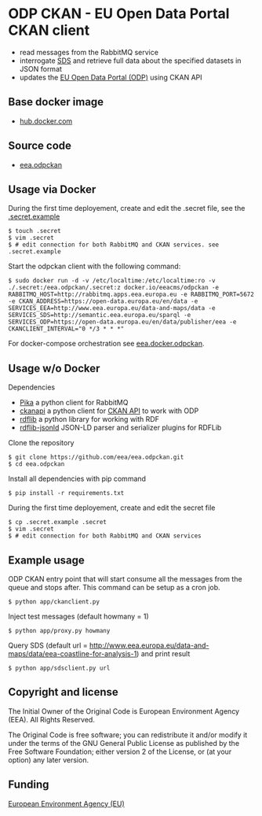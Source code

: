 # ODP CKAN - EU Open Data Portal CKAN client

- read messages from the RabbitMQ service
- interrogate [SDS](http://semantic.eea.europa.eu) and retrieve full data about the specified datasets in JSON format
- updates the [EU Open Data Portal (ODP)](https://open-data.europa.eu/en/data/publisher/eea) using CKAN API

## Base docker image

 - [hub.docker.com](https://registry.hub.docker.com/u/eeacms/odpckan)

## Source code

  - [eea.odpckan](http://github.com/eea/eea.odpckan)

## Usage via Docker

During the first time deployement, create and edit the .secret file, see the [.secret.example](.secret.example)

    $ touch .secret
    $ vim .secret
    $ # edit connection for both RabbitMQ and CKAN services. see .secret.example

Start the odpckan client with the following command:

    $ sudo docker run -d -v /etc/localtime:/etc/localtime:ro -v ./.secret:/eea.odpckan/.secret:z docker.io/eeacms/odpckan -e RABBITMQ_HOST=http://rabbitmq.apps.eea.europa.eu -e RABBITMQ_PORT=5672 -e CKAN_ADDRESS=https://open-data.europa.eu/en/data -e SERVICES_EEA=http://www.eea.europa.eu/data-and-maps/data -e SERVICES_SDS=http://semantic.eea.europa.eu/sparql -e SERVICES_ODP=https://open-data.europa.eu/en/data/publisher/eea -e CKANCLIENT_INTERVAL="0 */3 * * *"

For docker-compose orchestration see [eea.docker.odpckan](https://github.com/eea/eea.docker.odpckan).                                                              

## Usage w/o Docker

Dependencies

- [Pika](https://pika.readthedocs.org/en/0.10.0/) a python client for RabbitMQ
- [ckanapi](https://github.com/ckan/ckanapi) a python client for [CKAN API](http://docs.ckan.org/en/latest/contents.html) to work with ODP
- [rdflib](https://github.com/RDFLib/rdflib/) a python library for working with RDF
- [rdflib-jsonld](https://github.com/RDFLib/rdflib-jsonld) JSON-LD parser and serializer plugins for RDFLib

Clone the repository

    $ git clone https://github.com/eea/eea.odpckan.git
    $ cd eea.odpckan

Install all dependencies with pip command

    $ pip install -r requirements.txt

During the first time deployement, create and edit the secret file

    $ cp .secret.example .secret
    $ vim .secret
    $ # edit connection for both RabbitMQ and CKAN services

## Example usage

ODP CKAN entry point that will start consume all the messages from the queue and stops after. This command can be setup as a cron job.

    $ python app/ckanclient.py

Inject test messages (default howmany = 1)

    $ python app/proxy.py howmany

Query SDS (default url = http://www.eea.europa.eu/data-and-maps/data/eea-coastline-for-analysis-1) and print result

    $ python app/sdsclient.py url

## Copyright and license

The Initial Owner of the Original Code is European Environment Agency (EEA).
All Rights Reserved.

The Original Code is free software;
you can redistribute it and/or modify it under the terms of the GNU
General Public License as published by the Free Software Foundation;
either version 2 of the License, or (at your option) any later
version.

## Funding

[European Environment Agency (EU)](http://eea.europa.eu)

